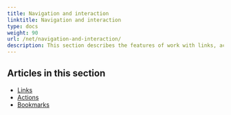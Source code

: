 ```yaml
---
title: Navigation and interaction
linktitle: Navigation and interaction
type: docs
weight: 90
url: /net/navigation-and-interaction/
description: This section describes the features of work with links, actions and bookmarks.
---
```


## Articles in this section

- [Links](/pdf/net/links/)
- [Actions](/pdf/net/actions/)
- [Bookmarks](/pdf/net/bookmarks/)
